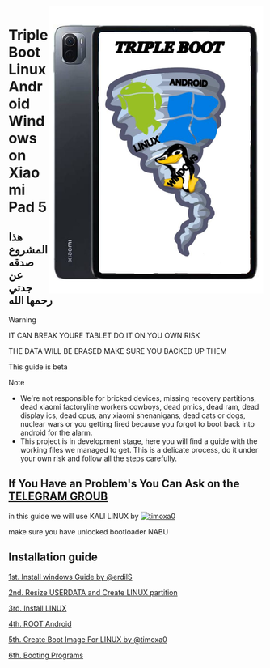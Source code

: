 <img align="right" src="/nabu.png" width="425" alt="Triple Boot on NABU">

# Triple Boot Linux Android Windows on Xiaomi Pad 5

## هذا المشروع صدقه عن جدتي رحمها الله

>[!WARNING]
>IT CAN BREAK YOURE TABLET DO IT ON YOU OWN RISK
>
>THE DATA WILL BE ERASED MAKE SURE YOU BACKED UP THEM
>
>This guide is beta


> [!NOTE]
> - We're not responsible for bricked devices, missing recovery partitions, dead xiaomi factoryline workers cowboys, dead pmics, dead ram, dead display ics, dead cpus, any xiaomi shenanigans, dead cats or dogs, nuclear wars or you getting fired because you forgot to boot back into android for the alarm.
> - This project is in development stage, here you will find a guide with the working files we managed to get. This is a delicate process, do it under your own risk and follow all the steps carefully.

## If You Have an Problem's You Can Ask on the [TELEGRAM GROUB](https://t.me/nabuTripleBoot)

in this guide we will use KALI LINUX by [<img alt="timoxa0" src="https://avatars.githubusercontent.com/u/29687603?v=4" width="35" />](https://github.com/timoxa0)

make sure you have unlocked bootloader NABU
## Installation guide

[1st. Install windows Guide by @erdilS](/guide/Install-Windows.md)
>
[2nd. Resize USERDATA and Create LINUX partition](/guide/Resize-USERDATA-and-Create-LINUX-partition.md)
>
[3rd. Install LINUX](/guide/Install-LINUX.md)
>
[4th. ROOT Android](/guide/ROOT-Android.md)
>
[5th. Create Boot Image For LINUX by @timoxa0](/guide/Create-Boot-Image-For-LINUX.md)
>
[6th. Booting Programs](guide/Booting-Programs.md)

